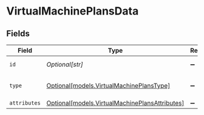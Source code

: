 # VirtualMachinePlansData


## Fields

| Field                                                                                        | Type                                                                                         | Required                                                                                     | Description                                                                                  |
| -------------------------------------------------------------------------------------------- | -------------------------------------------------------------------------------------------- | -------------------------------------------------------------------------------------------- | -------------------------------------------------------------------------------------------- |
| `id`                                                                                         | *Optional[str]*                                                                              | :heavy_minus_sign:                                                                           | The ID of the plan                                                                           |
| `type`                                                                                       | [Optional[models.VirtualMachinePlansType]](../models/virtualmachineplanstype.md)             | :heavy_minus_sign:                                                                           | The type of the resource                                                                     |
| `attributes`                                                                                 | [Optional[models.VirtualMachinePlansAttributes]](../models/virtualmachineplansattributes.md) | :heavy_minus_sign:                                                                           | N/A                                                                                          |